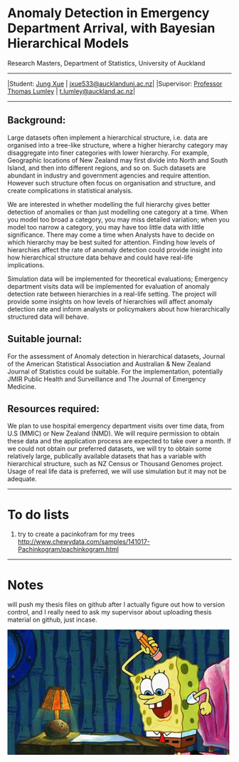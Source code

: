 Anomaly Detection in Emergency Department Arrival, with Bayesian Hierarchical Models
=======================================

Research Masters, Department of Statistics, University of Auckland

--------------------------------------

|Student: [Jung Xue](http://Xue.rbind.io) | jxue533@aucklanduni.ac.nz|
|Supervisor: [Professor Thomas Lumley](https://www.stat.auckland.ac.nz/people/tlum005) | t.lumley@auckland.ac.nz|

------------------------------------------------------------------------------------------------------
## Background:

  Large datasets often implement a hierarchical structure, i.e. data are organised into a tree-like structure, where a higher hierarchy category may disaggregate into finer categories with lower hierarchy. For example, Geographic locations of New Zealand may first divide into North and South Island, and then into different regions, and so on. Such datasets are abundant in industry and government agencies and require attention. However such structure often focus on organisation and structure, and create complications in statistical analysis. 
  
  We are interested in whether modelling the full hierarchy gives better detection of anomalies or than just modelling one category at a time. When you model too broad a category, you may miss detailed variation; when you model too narrow a category, you may have too little data with little significance. There may come a time when Analysts have to decide on which hierarchy may be best suited for attention. Finding how levels of hierarchies affect the rate of anomaly detection could provide insight into how hierarchical structure data behave and could have real-life implications.  
  
  Simulation data will be implemented for theoretical evaluations; Emergency department visits data will be implemented for evaluation of anomaly detection rate between hierarchies in a real-life setting. The project will provide some insights on how levels of hierarchies will affect anomaly detection rate and inform analysts or policymakers about how hierarchically structured data will behave.

## Suitable journal:

  For the assessment of Anomaly detection in hierarchical datasets, Journal of the American Statistical Association and Australian & New Zealand Journal of Statistics could be suitable. For the implementation, potentially JMIR Public Health and Surveillance and The Journal of Emergency Medicine.
  
## Resources required:

  We plan to use hospital emergency department visits over time data, from U.S (MMIC) or New Zealand (NMD). We will require permission to obtain these data and the application process are expected to take over a month. If we could not obtain our preferred datasets, we will try to obtain some relatively large, publically available datasets that has a variable with hierarchical structure, such as NZ Census or Thousand Genomes project. Usage of real life data is preferred, we will use simulation but it may not be adequate. 

------------------------------------------------------------------------------------------------------
# To do lists
1. try to create a pacinkofram for my trees http://www.chewydata.com/samples/141017-Pachinkogram/pachinkogram.html
-----------------------------------------------------------------------------------------------------
# Notes
will push my thesis files on github after I actually figure out how to version control, and I really need to ask my supervisor about uploading thesis material on github, just incase.

![](spbwritehard.gif)
